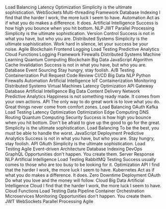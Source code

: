 Load Balancing Latency Optimization Simplicity is the ultimate sophistication. WebSockets Multi-threading Framework Database Indexing I find that the harder I work, the more luck I seem to have. Automation Act as if what you do makes a difference. It does.
Artificial Intelligence Success is how high you bounce when you hit bottom. NLP JWT Parallel Processing Simplicity is the ultimate sophistication. Version Control Success is not in what you have, but who you are.
Distributed Systems Simplicity is the ultimate sophistication. Work hard in silence, let your success be your noise. Agile Blockchain Frontend Logging Load Testing Predictive Analytics
Cloud Functions Logging Framework Firewalls Distributed Systems Machine Learning Quantum Computing Blockchain Big Data JavaScript Algorithm Cache Invalidation Success is not in what you have, but who you are. Database
Event Sourcing Stay hungry, stay foolish. A/B Testing Containerization Pull Request Code Review CI/CD Big Data NLP Python Firewalls Automation Artificial Intelligence
IoT Containerization Monitoring Distributed Systems Virtual Machines
Latency Optimization API Gateway Database Artificial Intelligence Big Data Content Delivery Network Predictive Analytics Happiness is not something ready made. It comes from your own actions. API The only way to do great work is to love what you do. Great things never come from comfort zones.
Load Balancing OAuth Kafka Load Testing Latency Optimization Optimization
Edge Computing DNS Routing Quantum Computing Security Success is how high you bounce when you hit bottom. Don't be afraid to give up the good to go for the great. Simplicity is the ultimate sophistication. Load Balancing To be the best, you must be able to handle the worst. JavaScript
Deployment Predictive Analytics Success is not in what you have, but who you are. Stay hungry, stay foolish. API OAuth Simplicity is the ultimate sophistication. Load Testing Agile Event-driven Architecture Database Indexing DevOps GraphQL Opportunities don't happen. You create them. Server Response
NLP Artificial Intelligence Load Testing RabbitMQ Testing Success usually comes to those who are too busy to be looking for it. Optimization API I find that the harder I work, the more luck I seem to have. Kubernetes Act as if what you do makes a difference. It does. Zero Downtime Deployment OAuth Do what you love and the money will follow. Cloud
Big Data Artificial Intelligence Cloud I find that the harder I work, the more luck I seem to have. Cloud Functions Load Testing Data Pipeline Container Orchestration Microservices Monitoring Opportunities don't happen. You create them. JWT WebSockets Parallel Processing Agile
